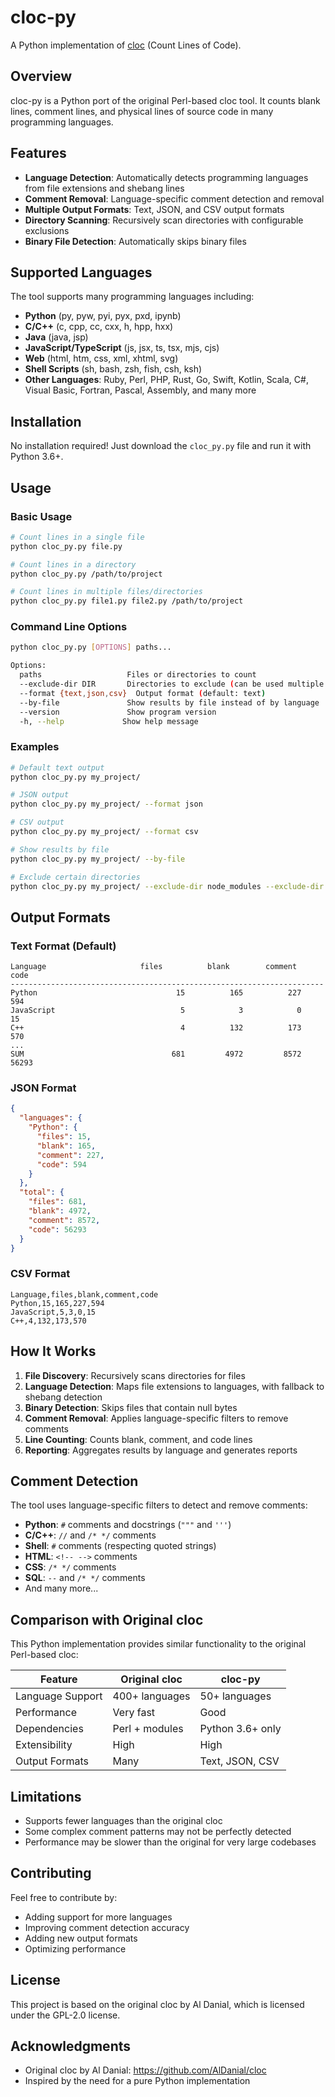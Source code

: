 # cloc-py

A Python implementation of [cloc](https://github.com/AlDanial/cloc) (Count Lines of Code).

## Overview

cloc-py is a Python port of the original Perl-based cloc tool. It counts blank lines, comment lines, and physical lines of source code in many programming languages.

## Features

- **Language Detection**: Automatically detects programming languages from file extensions and shebang lines
- **Comment Removal**: Language-specific comment detection and removal
- **Multiple Output Formats**: Text, JSON, and CSV output formats
- **Directory Scanning**: Recursively scan directories with configurable exclusions
- **Binary File Detection**: Automatically skips binary files

## Supported Languages

The tool supports many programming languages including:

- **Python** (py, pyw, pyi, pyx, pxd, ipynb)
- **C/C++** (c, cpp, cc, cxx, h, hpp, hxx)
- **Java** (java, jsp)
- **JavaScript/TypeScript** (js, jsx, ts, tsx, mjs, cjs)
- **Web** (html, htm, css, xml, xhtml, svg)
- **Shell Scripts** (sh, bash, zsh, fish, csh, ksh)
- **Other Languages**: Ruby, Perl, PHP, Rust, Go, Swift, Kotlin, Scala, C#, Visual Basic, Fortran, Pascal, Assembly, and many more

## Installation

No installation required! Just download the `cloc_py.py` file and run it with Python 3.6+.

## Usage

### Basic Usage

```bash
# Count lines in a single file
python cloc_py.py file.py

# Count lines in a directory
python cloc_py.py /path/to/project

# Count lines in multiple files/directories
python cloc_py.py file1.py file2.py /path/to/project
```

### Command Line Options

```bash
python cloc_py.py [OPTIONS] paths...

Options:
  paths                   Files or directories to count
  --exclude-dir DIR       Directories to exclude (can be used multiple times)
  --format {text,json,csv}  Output format (default: text)
  --by-file               Show results by file instead of by language
  --version               Show program version
  -h, --help             Show help message
```

### Examples

```bash
# Default text output
python cloc_py.py my_project/

# JSON output
python cloc_py.py my_project/ --format json

# CSV output
python cloc_py.py my_project/ --format csv

# Show results by file
python cloc_py.py my_project/ --by-file

# Exclude certain directories
python cloc_py.py my_project/ --exclude-dir node_modules --exclude-dir .git
```

## Output Formats

### Text Format (Default)
```
Language                     files          blank        comment           code
----------------------------------------------------------------------
Python                               15          165          227          594
JavaScript                            5            3            0           15
C++                                   4          132          173          570
...
SUM                                 681         4972         8572        56293
```

### JSON Format
```json
{
  "languages": {
    "Python": {
      "files": 15,
      "blank": 165,
      "comment": 227,
      "code": 594
    }
  },
  "total": {
    "files": 681,
    "blank": 4972,
    "comment": 8572,
    "code": 56293
  }
}
```

### CSV Format
```csv
Language,files,blank,comment,code
Python,15,165,227,594
JavaScript,5,3,0,15
C++,4,132,173,570
```

## How It Works

1. **File Discovery**: Recursively scans directories for files
2. **Language Detection**: Maps file extensions to languages, with fallback to shebang detection
3. **Binary Detection**: Skips files that contain null bytes
4. **Comment Removal**: Applies language-specific filters to remove comments
5. **Line Counting**: Counts blank, comment, and code lines
6. **Reporting**: Aggregates results by language and generates reports

## Comment Detection

The tool uses language-specific filters to detect and remove comments:

- **Python**: `#` comments and docstrings (`"""` and `'''`)
- **C/C++**: `//` and `/* */` comments
- **Shell**: `#` comments (respecting quoted strings)
- **HTML**: `<!-- -->` comments
- **CSS**: `/* */` comments
- **SQL**: `--` and `/* */` comments
- And many more...

## Comparison with Original cloc

This Python implementation provides similar functionality to the original Perl-based cloc:

| Feature | Original cloc | cloc-py |
|---------|---------------|---------|
| Language Support | 400+ languages | 50+ languages |
| Performance | Very fast | Good |
| Dependencies | Perl + modules | Python 3.6+ only |
| Extensibility | High | High |
| Output Formats | Many | Text, JSON, CSV |

## Limitations

- Supports fewer languages than the original cloc
- Some complex comment patterns may not be perfectly detected
- Performance may be slower than the original for very large codebases

## Contributing

Feel free to contribute by:
- Adding support for more languages
- Improving comment detection accuracy
- Adding new output formats
- Optimizing performance

## License

This project is based on the original cloc by Al Danial, which is licensed under the GPL-2.0 license.

## Acknowledgments

- Original cloc by Al Danial: https://github.com/AlDanial/cloc
- Inspired by the need for a pure Python implementation 